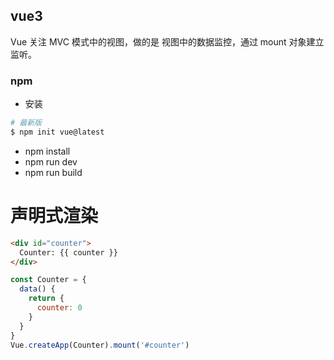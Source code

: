 ## vue3
Vue 关注 MVC 模式中的视图，做的是 视图中的数据监控，通过 mount 对象建立监听。 

### npm
- 安装
``` sh
# 最新版
$ npm init vue@latest
```
- npm install
- npm run dev
- npm run build

# 声明式渲染

```html
<div id="counter">
  Counter: {{ counter }}
</div>
```

```js
const Counter = {
  data() {
    return {
      counter: 0
    }
  }
}
Vue.createApp(Counter).mount('#counter')
```

